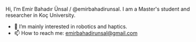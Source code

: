 Hi, I’m Emir Bahadır Ünsal / @emirbahadirunsal. I am a Master's student and researcher in Koç University.
- 👀 I’m mainly interested in robotics and haptics.
- 📫 How to reach me: emirbahadirunsal@gmail.com
